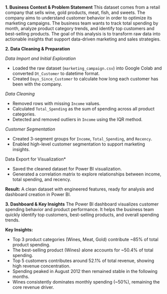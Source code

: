   **1. Business Context & Problem Statement**
This dataset comes from a retail company that sells wine, gold products, meat, fish, and sweets. The company aims to understand customer behavior in order to optimize its marketing campaigns. The business team wants to track total spending by month, analyze product category trends, and identify top customers and best-selling products. The goal of this analysis is to transform raw data into actionable insights that support data-driven marketing and sales strategies.

  **2. Data Cleaning & Preparation**

*Data Import and Initial Exploration*
- Loaded the raw dataset (`marketing_campaign.csv`) into Google Colab and converted `Dt_Customer` to datetime format.  
- Created `Days_Since_Customer` to calculate how long each customer has been with the company.

*Data Cleaning*
- Removed rows with missing `Income` values.  
- Calculated `Total_Spending` as the sum of spending across all product categories.  
- Detected and removed outliers in `Income` using the IQR method.

*Customer Segmentation*
- Created 3-segment groups for `Income`, `Total_Spending`, and `Recency`.  
- Enabled high-level customer segmentation to support marketing insights.

Data Export for Visualization*
- Saved the cleaned dataset for Power BI visualization.  
- Generated a correlation matrix to explore relationships between income, total spending, and recency.

**Result:** A clean dataset with engineered features, ready for analysis and dashboard creation in Power BI.

**3. Dashboard & Key Insights**
The Power BI dashboard visualizes customer spending behavior and product performance. It helps the business team quickly identify top customers, best-selling products, and overall spending trends.

**Key Insights:**
- Top 3 product categories (Wines, Meat, Gold) contribute ~85% of total product spending.
- The best-selling product (Wines) alone accounts for ~50.4% of total spending.
- Top 5 customers contributes around 52.1% of total revenue, showing high revenue concentration.
- Spending peaked in August 2012 then remained stable in the following months.
- Wines consistently dominates monthly spending (~50%), remaining the core revenue driver.
